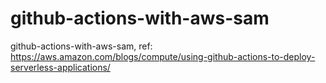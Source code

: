 # github-actions-with-aws-sam
github-actions-with-aws-sam, ref: https://aws.amazon.com/blogs/compute/using-github-actions-to-deploy-serverless-applications/
